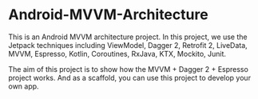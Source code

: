 # Android-MVVM-Architecture
This is an Android MVVM architecture project. In this project,  we use the Jetpack techniques including ViewModel, Dagger 2, Retrofit 2, LiveData, MVVM, Espresso, Kotlin, Coroutines, RxJava, KTX, Mockito, Junit.

The aim of this project is to show how the MVVM + Dagger 2 + Espresso project works.
And as a scaffold, you can use this project to develop your own app.

